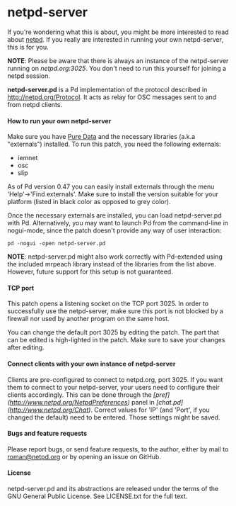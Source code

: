 netpd-server
============

If you're wondering what this is about, you might be more interested
to read about [netpd](http://www.netpd.org). If you really are
interested in running your own netpd-server, this is for you. 

__NOTE__: Please be aware that there is always an instance of the
netpd-server running on _netpd.org:3025_. You don't need to run this
yourself for joining a netpd session.

__netpd-server.pd__ is a Pd implementation of the protocol described in
<http://netpd.org/Protocol>. It acts as relay for OSC messages
sent to and from netpd clients.

#### How to run your own netpd-server ####

Make sure you have [Pure Data](http://msp.ucsd.edu/software.html) and
the necessary libraries (a.k.a "externals") installed. To run this patch,
you need the following externals:
  * iemnet
  * osc
  * slip

As of Pd version 0.47 you can easily install externals through the menu
'Help'->'Find externals'. Make sure to install the version suitable for
your platform (listed in black color as opposed to grey color).

Once the necessary externals are installed, you can load netpd-server.pd
with Pd. Alternatively, you may want to launch Pd from the command-line
in nogui-mode, since the patch doesn't provide any way of user interaction:

`pd -nogui -open netpd-server.pd`

__NOTE__: netpd-server.pd might also work correctly with Pd-extended
using the included mrpeach library instead of the libraries from the list
above. However, future support for this setup is not guaranteed.

#### TCP port ####

This patch opens a listening socket on the TCP port 3025. In order to
successfully use the netpd-server, make sure this port is not blocked by
a firewall nor used by another program on the same host. 

You can change the default port 3025 by editing the patch. The part that
can be edited is high-lighted in the patch. Make sure to save your changes
after editing.

#### Connect clients with your own instance of netpd-server ####

Clients are pre-configured to connect to netpd.org, port 3025. If you want
them to connect to your netpd-server, your users need to configure their
clients accordingly. This can be done through the _[pref]
(http://www.netpd.org/NetpdPreferences)_ panel in _[chat.pd]
(http://www.netpd.org/Chat)_. Correct values for 'IP' (and 'Port', if you
changed the default) need to be entered. Those settings might be saved. 

#### Bugs and feature requests ####

Please report bugs, or send feature requests, to the author, either by
mail to <roman@netpd.org> or by opening an issue on GitHub.

#### License ####

netpd-server.pd and its abstractions are released under the terms of
the GNU General Public License. See LICENSE.txt for the full text.

